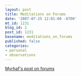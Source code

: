 ```yaml
---
layout: post
title: Meditations on Forums
date: '2007-07-25 12:01:00 -0700'
mt_id: 1231
blog_id: 1
post_id: 1231
basename: meditations_on_forums
published: false
categories:
- personal
- observations
---
```

<a href="http://myrhaf.blogspot.com/2007/07/forums.html">Myrhaf's post on forums</a>

